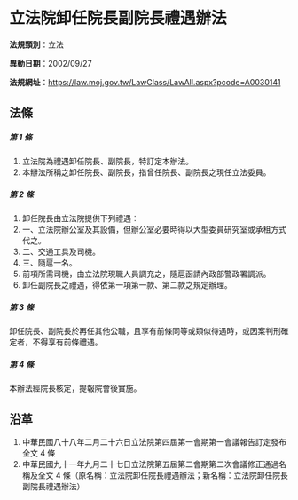# 立法院卸任院長副院長禮遇辦法




**法規類別**：立法

**異動日期**：2002/09/27  

**法規網址**：https://law.moj.gov.tw/LawClass/LawAll.aspx?pcode=A0030141



## 法條
##### 第 1 條
1. 立法院為禮遇卸任院長、副院長，特訂定本辦法。
1. 本辦法所稱之卸任院長、副院長，指曾任院長、副院長之現任立法委員。

##### 第 2 條
1. 卸任院長由立法院提供下列禮遇︰
1. 一、立法院辦公室及其設備，但辦公室必要時得以大型委員研究室或承租方式代之。
1. 二、交通工具及司機。
1. 三、隨扈一名。
1. 前項所需司機，由立法院現職人員調充之，隨扈函請內政部警政署調派。
1. 卸任副院長之禮遇，得依第一項第一款、第二款之規定辦理。

##### 第 3 條
卸任院長、副院長於再任其他公職，且享有前條同等或類似待遇時，或因案判刑確定者，不得享有前條禮遇。

##### 第 4 條
本辦法經院長核定，提報院會後實施。

## 沿革
1. 中華民國八十八年二月二十六日立法院第四屆第一會期第一會議報告訂定發布全文 4  條
1. 中華民國九十一年九月二十七日立法院第五屆第二會期第二次會議修正通過名稱及全文 4  條（原名稱：立法院卸任院長禮遇辦法；新名稱：立法院卸任院長副院長禮遇辦法）
